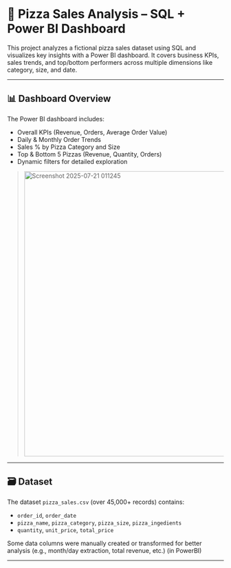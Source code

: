 # 🍕 Pizza Sales Analysis – SQL + Power BI Dashboard

This project analyzes a fictional pizza sales dataset using SQL and visualizes key insights with a Power BI dashboard. It covers business KPIs, sales trends, and top/bottom performers across multiple dimensions like category, size, and date.

---

## 📊 Dashboard Overview

The Power BI dashboard includes:
- Overall KPIs (Revenue, Orders, Average Order Value)
- Daily & Monthly Order Trends
- Sales % by Pizza Category and Size
- Top & Bottom 5 Pizzas (Revenue, Quantity, Orders)
- Dynamic filters for detailed exploration

> <img width="1169" height="662" alt="Screenshot 2025-07-21 011245" src="https://github.com/user-attachments/assets/36120a34-e5d5-419d-9d4c-f5eee90925b4" />

---

## 🗃️ Dataset

The dataset `pizza_sales.csv` (over 45,000+ records) contains:
- `order_id`, `order_date`
- `pizza_name`, `pizza_category`, `pizza_size`, `pizza_ingedients`
- `quantity`, `unit_price`, `total_price`

Some data columns were manually created or transformed for better analysis (e.g., month/day extraction, total revenue, etc.) (in PowerBI)

---
